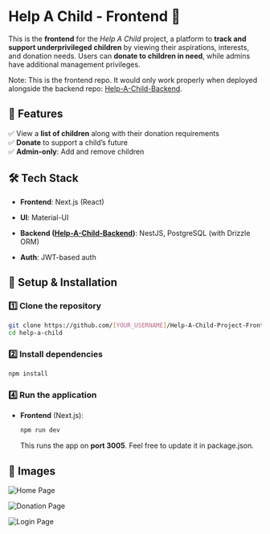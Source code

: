 # Help A Child - Frontend 🌟

This is the **frontend** for the *Help A Child* project, a platform to **track and support underprivileged children** by viewing their aspirations, interests, and donation needs. Users can **donate to children in need**, while admins have additional management privileges.

Note: This is the frontend repo. It would only work properly when deployed alongside the backend repo:  [Help-A-Child-Backend](https://github.com/SiddharthMishra510/Help-A-Child-Project-Backend).

## 🚀 Features

✅ View a **list of children** along with their donation requirements  
✅ **Donate** to support a child’s future  
✅ **Admin-only**: Add and remove children

## 🛠 Tech Stack

- **Frontend**: Next.js (React)
- **UI**: Material-UI

- **Backend ([Help-A-Child-Backend](https://github.com/SiddharthMishra510/Help-A-Child-Project-Backend))**: NestJS, PostgreSQL (with Drizzle ORM)
- **Auth**: JWT-based auth

## 🔧 Setup & Installation

### 1️⃣ Clone the repository
```sh
git clone https://github.com/[YOUR_USERNAME]/Help-A-Child-Project-Frontend.git
cd help-a-child
```

### 2️⃣ Install dependencies
```sh
npm install
```

### 4️⃣ Run the application

- **Frontend** (Next.js):
  ```sh
  npm run dev
  ```
  This runs the app on **port 3005**. Feel free to update it in package.json.

## 🎯 Images

![Home Page](https://github.com/user-attachments/assets/34b486d0-86aa-4b08-ba4e-5e30cf9368b7)

![Donation Page](https://github.com/user-attachments/assets/57a0c7c8-46a6-4315-8983-02d53db3706f)

![Login Page](https://github.com/user-attachments/assets/71d4f2ce-5131-4ecd-80de-9c9488cad83a)